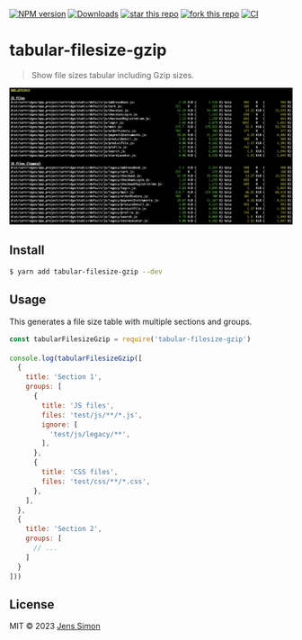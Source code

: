 [![NPM version][npm-image]][npm-url] [![Downloads][npm-downloads-image]][npm-url] [![star this repo][gh-stars-image]][gh-url] [![fork this repo][gh-forks-image]][gh-url] [![CI][gh-status-image]][gh-status-url]

# tabular-filesize-gzip

> Show file sizes tabular including Gzip sizes.

![Screenshot](https://github.com/jenssimon/tabular-filesize-gzip/raw/main/screenshot.png)

## Install

```sh
$ yarn add tabular-filesize-gzip --dev
```

## Usage

This generates a file size table with multiple sections and groups.

```javascript
const tabularFilesizeGzip = require('tabular-filesize-gzip')

console.log(tabularFilesizeGzip([
  {
    title: 'Section 1',
    groups: [
      {
        title: 'JS files',
        files: 'test/js/**/*.js',
        ignore: [
          'test/js/legacy/**',
        ],
      },
      {
        title: 'CSS files',
        files: 'test/css/**/*.css',
      },
    ],
  },
  {
    title: 'Section 2',
    groups: [
      // ...
    ]
  }
]))
```

## License

MIT © 2023 [Jens Simon](https://github.com/jenssimon)

[npm-url]: https://www.npmjs.com/package/tabular-filesize-gzip
[npm-image]: https://badgen.net/npm/v/tabular-filesize-gzip
[npm-downloads-image]: https://badgen.net/npm/dt/tabular-filesize-gzip

[gh-url]: https://github.com/jenssimon/tabular-filesize-gzip
[gh-stars-image]: https://badgen.net/github/stars/jenssimon/tabular-filesize-gzip
[gh-forks-image]: https://badgen.net/github/forks/jenssimon/tabular-filesize-gzip
[gh-status-image]: https://github.com/jenssimon/tabular-filesize-gzip/actions/workflows/ci.yml/badge.svg
[gh-status-url]: https://github.com/jenssimon/tabular-filesize-gzip/actions/workflows/ci.yml
